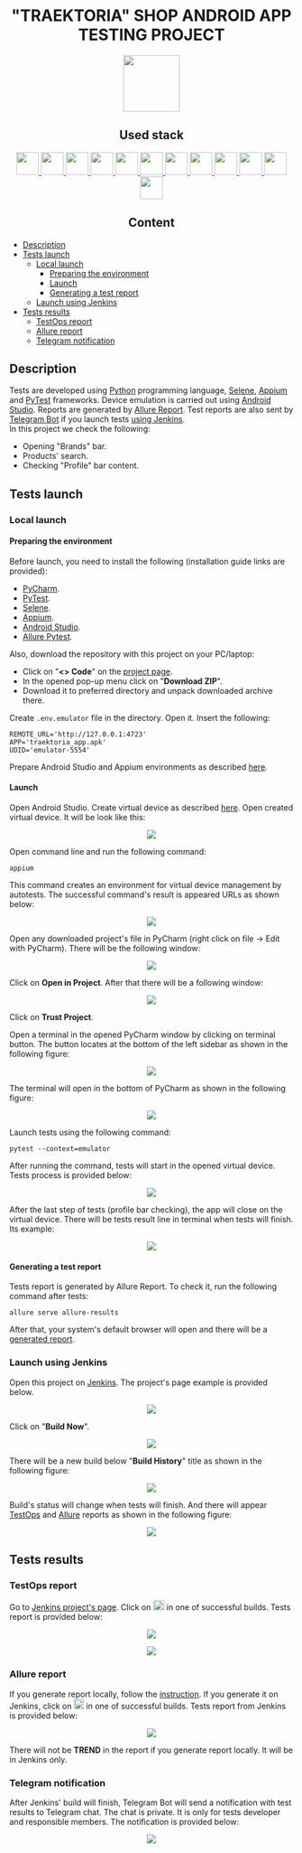 <h1 align="center">"TRAEKTORIA" SHOP ANDROID APP TESTING PROJECT</h1>  
<p align="center">
    <a href="https://www.traektoria.ru/">
        <img src="resources/logo_traektoria.svg" height="100" />
    </a>
</p>

<h2 align="center">Used stack</h2>
<p align="center">
    <a href="https://www.atlassian.com/software/jira/">
        <img src="resources/jira-original.svg" height="40" width="40" />
    </a>
    <a href="https://www.python.org/">
        <img src="resources/python-original.svg" height="40" width="40" />
    </a>
    <a href="https://www.jetbrains.com/pycharm/">
        <img src="resources/pycharm-logo.svg" height="40" width="40" />
    </a>
    <a href="https://www.android.com/">
        <img src="resources/Android_robot.svg" height="40" width="40" />
    </a>
    <a href="https://www.selenium.dev/documentation/webdriver/">
        <img src="resources/selenium-original.svg" height="40" width="40" />
    </a>
    <a href="https://appium.io/">
        <img src="resources/appium.svg" height="40" width="40" />
    </a>
    <a href="https://docs.pytest.org/">
        <img src="resources/pytest-original.svg" height="40" width="40" />
    </a>
    <a href="https://git-scm.com/">
        <img src="resources/git-original.svg" height="40" width="40" />
    </a>
    <a href="https://www.jenkins.io/">
        <img src="resources/jenkins-original.svg" height="40" width="40" />
    </a>
    <a href="https://allurereport.org/">
        <img src="resources/allure-report-logo.svg" height="40" width="40" />
    </a>
    <a href="https://qameta.io/">
        <img src="resources/allure-testops.svg" height="40" width="40" />
    </a>
    <a href="https://telegram.org/">
        <img src="resources/telegram-logo.svg" height="40" width="40" />
    </a>
</p>  

<h2 align="center">Content</h2>  

* [Description](#description)  
* [Tests launch](#tests-launch)  
    * [Local launch](#local-launch)  
        * [Preparing the environment](#preparing-the-environment)  
        * [Launch](#launch)  
        * [Generating a test report](#generating-a-test-report)  
    * [Launch using Jenkins](#launch-using-jenkins)  
* [Tests results](#tests-results)  
    * [TestOps report](#testops-report)  
    * [Allure report](#allure-report)  
    * [Telegram notification](#telegram-notification)  

## Description

Tests are developed using [Python](https://www.python.org/) programming language, [Selene](https://github.com/yashaka/selene), [Appium](https://appium.io/) and [PyTest](https://docs.pytest.org/) frameworks. Device emulation is carried out using [Android Studio](https://developer.android.com/studio). Reports are generated by [Allure Report](https://allurereport.org/). Test reports are also sent by [Telegram Bot](https://core.telegram.org/bots) if you launch tests [using Jenkins](#launch-using-jenkins).  
In this project we check the following:  
* Opening "Brands" bar.
* Products' search.  
* Checking "Profile" bar content.  

## Tests launch

### Local launch

#### Preparing the environment

Before launch, you need to install the following (installation guide links are provided):  
* [PyCharm](https://www.jetbrains.com/pycharm/).  
* [PyTest](https://docs.pytest.org/en/7.4.x/getting-started.html#install-pytest).  
* [Selene](https://github.com/yashaka/selene?tab=readme-ov-file#installation).  
* [Appium](https://appium.io/docs/en/2.4/quickstart/).  
* [Android Studio](https://developer.android.com/studio/install).  
* [Allure Pytest](https://pypi.org/project/allure-pytest/).  

Also, download the repository with this project on your PC/laptop:  
* Click on "**<> Code**" on the [project page](https://github.com/engovadzip/traektoria_android_app_test_project).  
* In the opened pop-up menu click on "**Download ZIP**".  
* Download it to preferred directory and unpack downloaded archive there.  

Create ```.env.emulator``` file in the directory. Open it. Insert the following:
```
REMOTE_URL='http://127.0.0.1:4723'
APP='traektoria_app.apk'
UDID='emulator-5554' 
```

Prepare Android Studio and Appium environments as described [here](https://autotest.how/appium-setup-for-local-android-tutorial-md).

#### Launch

Open Android Studio. Create virtual device as described [here](https://developer.android.com/studio/run/managing-avds). Open created virtual device. It will be look like this:

<p align="center">
    <img src="resources/virtual_device.png"/>
</p>

Open command line and run the following command:  
```
appium
```
This command creates an environment for virtual device management by autotests. The successful command's result is appeared URLs as shown below:
<p align="center">
    <img src="resources/appium_success.png"/>
</p>

Open any downloaded project's file in PyCharm (right click on file -> Edit with PyCharm). There will be the following window:  
<p align="center">
    <img src="resources/pycharm_project.png"/>
</p>

Click on **Open in Project**. After that there will be a following window:  
<p align="center">
    <img src="resources/trust_project.png"/>
</p>

Click on **Trust Project**.  

Open a terminal in the opened PyCharm window by clicking on terminal button. The button locates at the bottom of the left sidebar as shown in the following figure:
<p align="center">
    <img src="resources/terminal.png"/>
</p>
The terminal will open in the bottom of PyCharm as shown in the following figure:
<p align="center">
    <img src="resources/opened_terminal.png"/>
</p>

Launch tests using the following command:  
```
pytest --context=emulator
```

After running the command, tests will start in the opened virtual device. Tests process is provided below:  
<p align="center">
    <img src="resources/traektoria_mobile.gif" />  
</p>  

After the last step of tests (profile bar checking), the app will close on the virtual device. There will be tests result line in terminal when tests will finish. Its example:  
<p align="center">
    <img src="resources/tests-result.png"/>
</p>

#### Generating a test report

Tests report is generated by Allure Report. To check it, run the following command after tests:  
```
allure serve allure-results
```  
After that, your system's default browser will open and there will be a [generated report](#allure-report).  

### Launch using Jenkins

Open this project on [Jenkins](https://jenkins.autotests.cloud/job/engovadzip_UI_project/). The project's page example is provided below.
<p align="center">
    <img src="resources/jenkins-window.png" />  
</p>  

Click on "**Build Now**".  

<p align="center">
    <img src="resources/jenkins-build.png" />  
</p>  

There will be a new build below "**Build History**" title as shown in the following figure:  
<p align="center">
    <img src="resources/build.png" />  
</p>  

Build's status will change when tests will finish. And there will appear [TestOps](#testops-report) and [Allure](#allure-report) reports as shown in the following figure:  
<p align="center">
    <img src="resources/passed_tests.png" />  
</p>

## Tests results

### TestOps report
Go to [Jenkins project's page](https://jenkins.autotests.cloud/job/engovadzip_android_app_final/). Click on <img src="resources/allure-testops.svg" height="18" width="20" /> in one of successful builds. Tests report is provided below:
<p align="center">
    <img src="resources/testops_screen_1.png" />  
</p>  

<p align="center">
    <img src="resources/testops_screen_2.png" />  
</p>  

### Allure report

If you generate report locally, follow the [instruction](#generating-a-test-report). If you generate it on Jenkins, click on <img src="resources/allure-jenkins.png" height="18" width="18" /> in one of successful builds. Tests report from Jenkins is provided below:
<p align="center">
    <img src="resources/allure-report.png" />  
</p>  

There will not be **TREND** in the report if you generate report locally. It will be in Jenkins only. 

### Telegram notification

After Jenkins' build will finish, Telegram Bot will send a notification with test results to Telegram chat. The chat is private. It is only for tests developer and responsible members. The notification is provided below:
<p align="center">
    <img src="resources/telegram_notification.png" />  
</p>  
